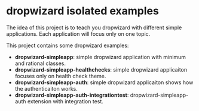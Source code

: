 dropwizard isolated examples
==========

The idea of this project is to teach you dropwizard with different simple applications. Each application will focus only on one topic.

This project contains some dropwizard examples:


- **dropwizard-simpleapp**: simple dropwizard application with minimum and rational classes.
- **dropwizard-simpleapp-healthchecks**: simple dropwizard applicaiton focuses only on health check theme.
- **dropwizard-simpleapp-auth**: simple dropwizard applicaiton shows how the authenticaiton works.
- **dropwizard-simpleapp-auth-integrationtest**: dropwizard-simpleapp-auth extension with integration test.
